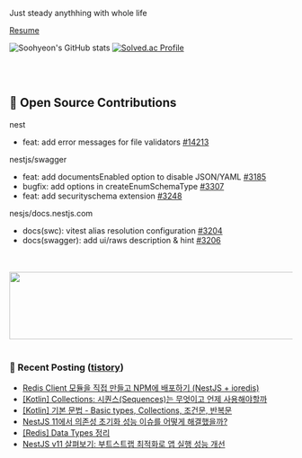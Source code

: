 Just steady anythhing with whole life

[Resume](https://patch-waiter-7c4.notion.site/Backend-Engineer-9e9f886bd1c24018bf1b8eec81ed14eb)

![Soohyeon's GitHub stats](https://github-readme-stats.vercel.app/api?username=mag123c&show_icons=true&theme=dark)
[![Solved.ac Profile](http://mazassumnida.wtf/api/v2/generate_badge?boj=diehreo)](https://solved.ac/diehreo/)

<br>
<br>

## 📖 Open Source Contributions
nest
 - feat: add error messages for file validators [#14213](https://github.com/nestjs/nest/pull/14213)

nestjs/swagger
 - feat: add documentsEnabled option to disable JSON/YAML [#3185](https://github.com/nestjs/swagger/pull/3185)
 - bugfix: add options in createEnumSchemaType [#3307](https://github.com/nestjs/swagger/pull/3307)
 - feat: add securityschema extension [#3248](https://github.com/nestjs/swagger/pull/3248)
 
nesjs/docs.nestjs.com
 - docs(swc): vitest alias resolution configuration [#3204](https://github.com/nestjs/docs.nestjs.com/pull/3204/checks)
 - docs(swagger): add ui/raws description & hint [#3206](https://github.com/nestjs/docs.nestjs.com/pull/3206/checks)
 


<br>
<br>

<a href="https://github.com/devxb/gitanimals">
  <img src="https://render.gitanimals.org/lines/{username}?pet-id=1" width="1000" height="120"/>
</a>

<br>
<br>



### 📕 Recent Posting ([tistory](https://mag1c.tistory.com))
- [Redis Client 모듈을 직접 만들고 NPM에 배포하기 (NestJS + ioredis)](https://mag1c.tistory.com/561)</br>
- [[Kotlin] Collections: 시퀀스(Sequences)는 무엇이고 언제 사용해야할까](https://mag1c.tistory.com/559)</br>
- [[Kotlin] 기본 문법 - Basic types, Collections, 조건문, 반복문](https://mag1c.tistory.com/558)</br>
- [NestJS 11에서 의존성 초기화 성능 이슈를 어떻게 해결했을까?](https://mag1c.tistory.com/556)</br>
- [[Redis] Data Types 정리](https://mag1c.tistory.com/555)</br>
- [NestJS v11 살펴보기: 부트스트랩 최적화로 앱 실행 성능 개선](https://mag1c.tistory.com/553)</br>
